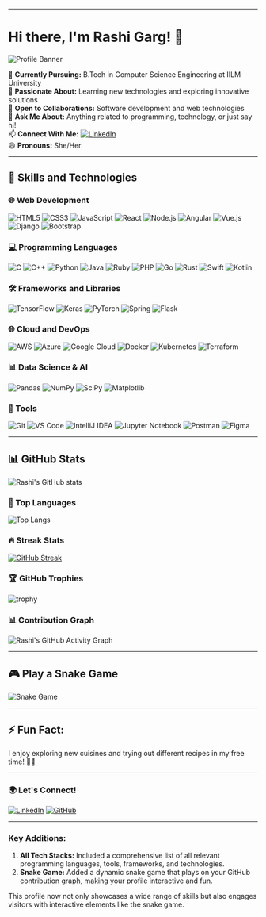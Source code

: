 

---

# Hi there, I'm Rashi Garg! 👋

![Profile Banner](https://user-images.githubusercontent.com/your-image-link/banner.png)

🔭 **Currently Pursuing:** B.Tech in Computer Science Engineering at IILM University  
🌱 **Passionate About:** Learning new technologies and exploring innovative solutions  
👯 **Open to Collaborations:** Software development and web technologies  
💬 **Ask Me About:** Anything related to programming, technology, or just say hi!  
📫 **Connect With Me:** [![LinkedIn](https://img.shields.io/badge/LinkedIn-Connect-blue?style=flat&logo=linkedin)](https://www.linkedin.com/in/rashi-garg-84b002294)  
😄 **Pronouns:** She/Her

---

## 🚀 Skills and Technologies

### 🌐 Web Development
![HTML5](https://img.shields.io/badge/-HTML5-E34F26?style=flat-square&logo=html5&logoColor=white)
![CSS3](https://img.shields.io/badge/-CSS3-1572B6?style=flat-square&logo=css3)
![JavaScript](https://img.shields.io/badge/-JavaScript-F7DF1E?style=flat-square&logo=javascript&logoColor=black)
![React](https://img.shields.io/badge/-React-61DAFB?style=flat-square&logo=react&logoColor=white)
![Node.js](https://img.shields.io/badge/-Node.js-339933?style=flat-square&logo=node.js&logoColor=white)
![Angular](https://img.shields.io/badge/-Angular-DD0031?style=flat-square&logo=angular&logoColor=white)
![Vue.js](https://img.shields.io/badge/-Vue.js-4FC08D?style=flat-square&logo=vue.js&logoColor=white)
![Django](https://img.shields.io/badge/-Django-092E20?style=flat-square&logo=django&logoColor=white)
![Bootstrap](https://img.shields.io/badge/-Bootstrap-563D7C?style=flat-square&logo=bootstrap&logoColor=white)

### 💻 Programming Languages
![C](https://img.shields.io/badge/-C-A8B9CC?style=flat-square&logo=c&logoColor=white)
![C++](https://img.shields.io/badge/-C++-00599C?style=flat-square&logo=cplusplus)
![Python](https://img.shields.io/badge/-Python-3776AB?style=flat-square&logo=python&logoColor=white)
![Java](https://img.shields.io/badge/-Java-007396?style=flat-square&logo=java&logoColor=white)
![Ruby](https://img.shields.io/badge/-Ruby-CC342D?style=flat-square&logo=ruby&logoColor=white)
![PHP](https://img.shields.io/badge/-PHP-777BB4?style=flat-square&logo=php&logoColor=white)
![Go](https://img.shields.io/badge/-Go-00ADD8?style=flat-square&logo=go&logoColor=white)
![Rust](https://img.shields.io/badge/-Rust-000000?style=flat-square&logo=rust&logoColor=white)
![Swift](https://img.shields.io/badge/-Swift-FA7343?style=flat-square&logo=swift&logoColor=white)
![Kotlin](https://img.shields.io/badge/-Kotlin-0095D5?style=flat-square&logo=kotlin&logoColor=white)

### 🛠️ Frameworks and Libraries
![TensorFlow](https://img.shields.io/badge/-TensorFlow-FF6F00?style=flat-square&logo=tensorflow&logoColor=white)
![Keras](https://img.shields.io/badge/-Keras-D00000?style=flat-square&logo=keras&logoColor=white)
![PyTorch](https://img.shields.io/badge/-PyTorch-EE4C2C?style=flat-square&logo=pytorch&logoColor=white)
![Spring](https://img.shields.io/badge/-Spring-6DB33F?style=flat-square&logo=spring&logoColor=white)
![Flask](https://img.shields.io/badge/-Flask-000000?style=flat-square&logo=flask&logoColor=white)

### 🌐 Cloud and DevOps
![AWS](https://img.shields.io/badge/-AWS-232F3E?style=flat-square&logo=amazon-aws&logoColor=white)
![Azure](https://img.shields.io/badge/-Azure-0078D4?style=flat-square&logo=microsoft-azure&logoColor=white)
![Google Cloud](https://img.shields.io/badge/-Google%20Cloud-4285F4?style=flat-square&logo=google-cloud&logoColor=white)
![Docker](https://img.shields.io/badge/-Docker-2496ED?style=flat-square&logo=docker&logoColor=white)
![Kubernetes](https://img.shields.io/badge/-Kubernetes-326CE5?style=flat-square&logo=kubernetes&logoColor=white)
![Terraform](https://img.shields.io/badge/-Terraform-623CE4?style=flat-square&logo=terraform&logoColor=white)

### 📊 Data Science & AI
![Pandas](https://img.shields.io/badge/-Pandas-150458?style=flat-square&logo=pandas&logoColor=white)
![NumPy](https://img.shields.io/badge/-NumPy-013243?style=flat-square&logo=numpy&logoColor=white)
![SciPy](https://img.shields.io/badge/-SciPy-8CAAE6?style=flat-square&logo=scipy&logoColor=white)
![Matplotlib](https://img.shields.io/badge/-Matplotlib-11557C?style=flat-square&logo=matplotlib&logoColor=white)

### 🔧 Tools
![Git](https://img.shields.io/badge/-Git-F05032?style=flat-square&logo=git&logoColor=white)
![VS Code](https://img.shields.io/badge/-VS%20Code-007ACC?style=flat-square&logo=visual-studio-code&logoColor=white)
![IntelliJ IDEA](https://img.shields.io/badge/-IntelliJ%20IDEA-000000?style=flat-square&logo=intellij-idea&logoColor=white)
![Jupyter Notebook](https://img.shields.io/badge/-Jupyter-FF8C00?style=flat-square&logo=jupyter&logoColor=white)
![Postman](https://img.shields.io/badge/-Postman-FF6C37?style=flat-square&logo=postman&logoColor=white)
![Figma](https://img.shields.io/badge/-Figma-F24E1E?style=flat-square&logo=figma&logoColor=white)

---

## 📊 GitHub Stats

![Rashi's GitHub stats](https://github-readme-stats.vercel.app/api?username=rashigarg04&show_icons=true&theme=radical)

### 🌟 Top Languages
![Top Langs](https://github-readme-stats.vercel.app/api/top-langs/?username=rashigarg04&layout=compact&theme=radical)

### 🔥 Streak Stats
[![GitHub Streak](https://streak-stats.demolab.com?user=rashigarg04&theme=radical&date_format=j%20M%5B%20Y%5D)](https://git.io/streak-stats)

### 🏆 GitHub Trophies
![trophy](https://github-profile-trophy.vercel.app/?username=rashigarg04&theme=radical&column=7)

### 📊 Contribution Graph
![Rashi's GitHub Activity Graph](https://github-readme-activity-graph.cyclic.app/graph?username=rashigarg04&theme=radical)

---

## 🎮 Play a Snake Game

![Snake Game](https://github.com/rashigarg04/blob/output/github-contribution-grid-snake.svg)

---

## ⚡ Fun Fact:
I enjoy exploring new cuisines and trying out different recipes in my free time! 🍲🍜

---

### 🌍 Let's Connect!
[![LinkedIn](https://img.shields.io/badge/LinkedIn-Connect-blue?style=flat-square&logo=linkedin)](https://www.linkedin.com/in/rashi-garg-84b002294)
[![GitHub](https://img.shields.io/badge/GitHub-Follow-black?style=flat-square&logo=github)](https://github.com/rashigarg04)

---

### Key Additions:

1. **All Tech Stacks:** Included a comprehensive list of all relevant programming languages, tools, frameworks, and technologies.
2. **Snake Game:** Added a dynamic snake game that plays on your GitHub contribution graph, making your profile interactive and fun.

This profile now not only showcases a wide range of skills but also engages visitors with interactive elements like the snake game.

